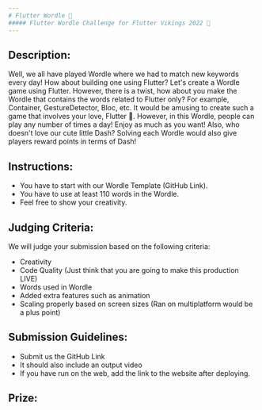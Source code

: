```yaml
---
# Flutter Wordle 💙
##### Flutter Wordle Challenge for Flutter Vikings 2022 💙
---
```




## 

## Description:

Well, we all have played Wordle where we had to match new keywords every day! How about building one using Flutter? Let's create a Wordle game using Flutter. However, there is a twist, how about you make the Wordle that contains the words related to Flutter only? For example, Container, GestureDetector, Bloc, etc. It would be amusing to create such a game that involves your love, Flutter 💙. However, in this Wordle, people can play any number of times a day! Enjoy as much as you want! Also, who doesn't love our cute little Dash? Solving each Wordle would also give players reward points in terms of Dash!

## Instructions:

-   You have to start with our Wordle Template (GitHub Link).
-   You have to use at least 110 words in the Wordle.
-   Feel free to show your creativity.

## Judging Criteria:

We will judge your submission based on the following criteria:

-   Creativity
-   Code Quality (Just think that you are going to make this production LIVE)
-   Words used in Wordle
-   Added extra features such as animation
-   Scaling properly based on screen sizes (Ran on multiplatform would be a plus point)

## Submission Guidelines:

-   Submit us the GitHub Link
-   It should also include an output video
-   If you have run on the web, add the link to the website after deploying.

## Prize:

